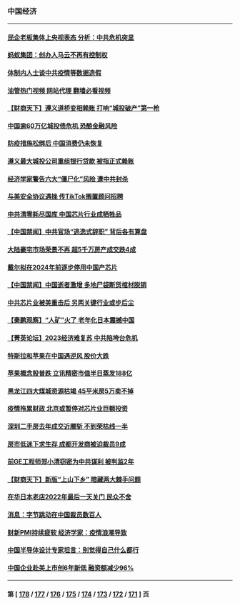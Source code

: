 ### 中国经济
---
#### [民企老板集体上央视表态 分析：中共危机突显](../../pages/ncid283/n13901399.md?01080445) 
#### [蚂蚁集团：创办人马云不再有控制权](../../pages/ncid283/n13901432.md?01080445) 
#### [体制内人士谈中共疫情等数据造假](../../pages/ncid283/n13901104.md?01080445) 
#### [油管热门视频 网站代理 翻墙必看视频](http://138.2.39.72:81/youtube.html?epic-marker?01080445)
#### [【财商天下】遵义道桥变相赖账 打响“城投破产”第一枪](../../pages/ncid283/n13901333.md?01080445) 
#### [中国逾60万亿城投债危机 恐酿金融风险](../../pages/ncid283/n13901204.md?01080445) 
#### [防疫措施松绑后 中国消费仍未恢复](../../pages/ncid283/n13901054.md?01080445) 
#### [遵义最大城投公司重组银行贷款 被指正式赖账](../../pages/ncid283/n13901051.md?01080445) 
#### [经济学家警告六大“僵尸化”风险 遭中共封杀](../../pages/ncid283/n13900799.md?01080445) 
#### [与美安全协议遇挫 传TikTok搁置顾问招聘](../../pages/ncid283/n13900899.md?01080445) 
#### [中共清零耗尽国库 中国芯片行业成牺牲品](../../pages/ncid283/n13901034.md?01080445) 
#### [【中国禁闻】中共官场“逃逸式辞职” 背后各有算盘](../../pages/ncid283/n13900267.md?01080445) 
#### [大陆豪宅市场荣景不再 超5千万房产成交跌4成](../../pages/ncid283/n13900215.md?01080445) 
#### [戴尔拟在2024年前逐步停用中国产芯片](../../pages/ncid283/n13899696.md?01080445) 
#### [【中国禁闻】中国逝者激增 多地尸袋断货棺材脱销](../../pages/ncid283/n13899545.md?01080445) 
#### [中共芯片业被美重击后 另两关键行业或步后尘](../../pages/ncid283/n13899899.md?01080445) 
#### [【秦鹏观察】“人矿”火了 老年化日本震撼中国](../../pages/ncid283/n13899560.md?01080445) 
#### [【菁英论坛】2023经济难复苏 中共陷垮台危机](../../pages/ncid283/n13899552.md?01080445) 
#### [特斯拉和苹果在中国遇逆风 股价大跌](../../pages/ncid283/n13899554.md?01080445) 
#### [苹果概念股普跌 立讯精密市值半日蒸发188亿](../../pages/ncid283/n13899527.md?01080445) 
#### [黑龙江四大煤城资源枯竭 45平米房5万卖不掉](../../pages/ncid283/n13899303.md?01080445) 
#### [疫情拖累财政 北京或暂停对芯片业巨额投资](../../pages/ncid283/n13899160.md?01080445) 
#### [深圳二手房去年成交近腰斩 不到荣枯线一半](../../pages/ncid283/n13898907.md?01080445) 
#### [房市低迷下求生存 成都开发商被迫裁员9成](../../pages/ncid283/n13899124.md?01080445) 
#### [前GE工程师郑小清窃密为中共谋利 被判监2年](../../pages/ncid283/n13898934.md?01080445) 
#### [【财商天下】新版“上山下乡” 暗藏两大棘手问题](../../pages/ncid283/n13898807.md?01080445) 
#### [在华日本老店2022年最后一天关门 民众不舍](../../pages/ncid283/n13898768.md?01080445) 
#### [消息：字节跳动在中国裁员数百人](../../pages/ncid283/n13898733.md?01080445) 
#### [财新PMI持续疲软 经济学家：疫情浪潮导致](../../pages/ncid283/n13898690.md?01080445) 
#### [中国半导体设计专家坦言：别觉得自己什么都行](../../pages/ncid283/n13898720.md?01080445) 
#### [中国企业赴美上市创6年新低 融资额减少96%](../../pages/ncid283/n13898722.md?01080445) 

---
#### 第 [ [178](./178.md?01080445) / [177](./177.md?01080445) / [176](./176.md?01080445) / [175](./175.md?01080445) / [174](./174.md?01080445) / [173](./173.md?01080445) / [172](./172.md?01080445) / [171](./171.md?01080445) ] 页
